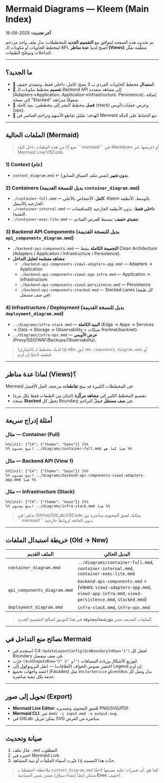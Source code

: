 # Mermaid Diagrams — Kleem (Main Index)
**آخر تحديث:** 2025-08-16

تم تحديث هذه الصفحة لتتوافق مع **التقسيم الجديد** للمخططات: بدل ملف واحد مزدحم لمخطط الحاويات أو مكونات الـ API، أصبح لدينا **عدة مناظر (Views)** منظَّمة تقلّل التداخلات وتوضّح الطبقات.

---

## ما الجديد؟
- 🔄 **استبدال** مخطط الحاويات الفردي بــ 3 نسخ: كامل، داخلي فقط، وتنفيذي خفيف.
- 🧩 **تقسيم** مخطط مكونات الـ Backend API إلى مشاهد متعددة (Adapters→Application، Application→Infrastructure، Persistence)، إضافة إلى نسخة “Stacked” صفوفًا متراصّة.
- 🧱 **فصل** مخطط النشر إلى مخططين: بنية كاملة (stack) وعرض عمليات/أوبس (ops).
- 🎯 الهدف: تقليل تقاطع الأسهم وتزاحم العناصر في Mermaid مع الحفاظ على الدقّة.

---

## الملفات الحالية (Mermaid)
> ضع أيًا من هذه الملفات داخل كتلة \`\`\`mermaid\`\`\` في Markdown أو اعرضها عبر Mermaid Live/VSCode.

### 1) Context (عام)
- `context_diagram.mmd` ← **بدون تغيير** (نفس ملف السياق السابق).

### 2) Containers (بديل للنسخة القديمة `container_diagram.mmd`)
- `./container-full.mmd` — **كامل**: الأشخاص بالأعلى، Kleem بالوسط، الأنظمة الخارجية بالأسفل.
- `./container-internal.mmd` — **داخلي فقط**: بدون الأنظمة الخارجية (للمناقشات التقنية).
- `./container-exec-lite.mmd` — **تنفيذي خفيف**: تبسيط للعرض القيادي.

### 3) Backend API Components (بديل للنسخة القديمة `api_components_diagram.mmd`)
- `./backend-api-components.mmd` — **التجميعة الكاملة** بنمط Clean Architecture (Adapters / Application / Infrastructure / Persistence).
- **مشاهد مقسّمة لتقليل التداخل**:
  - `./backend-api-components-view1-adapters-app.mmd` — Adapters → Application
  - `./backend-api-components-view2-app-infra.mmd` — Application → Infrastructure
  - `./backend-api-components-view3-persistence.mmd` — Persistence
  - `./backend-api-components-stacked.mmd` — Stacked Lanes (كل طبقة في صف مستقل)

### 4) Infrastructure / Deployment (بديل للنسخة القديمة `deployment_diagram.mmd`)
- `../diagrams/infra-stack.mmd` — **البنية الكاملة** (Edge → Apps → Services → Data → Storage → Observability + شبكات frontnet/backnet).
- `../diagrams/infra-ops.mmd` — **عرض الأوبس** (Proxy/SSO/WAF/Backups/Observability).

> (اختياري) إذا لديك مخطط لـ n8n: أبقِ `n8n_components_diagram.mmd`، أو قسّمه لاحقًا إن لزم.

---

## لماذا عدة مناظر (Views)؟
Mermaid في المخططات الكبيرة قد ينتج **تقاطعات** مزعجة. الحل الأفضل:
- تقسيم المخطط الكبير إلى **مشاهد مركّزة** (اثنتان من الطبقات فقط بكل مرة).
- نسخة **Stacked** تجعل كل Boundary في **صف مستقل** فيقلّ التزاحم.

---

## أمثلة إدراج سريعة

### مثال — Container (Full)

```mermaid
%%{init: {"C4": {"theme": "base"}} }%%
%% انسخ محتوى ../diagrams/container-full.mmd هنا كما هو %%
```

### مثال — Backend API (View 1)

```mermaid
%%{init: {"C4": {"theme": "base"}} }%%
%% انسخ محتوى ../diagrams/backend-api-components-view1-adapters-app.mmd هنا %%
```

### مثال — Infrastructure (Stack)

```mermaid
%%{init: {"C4": {"theme": "base"}} }%%
%% انسخ محتوى ../diagrams/infra-stack.mmd هنا %%
```

> تذكير: في GitHub/GitLab/VSCode يمكنك لصق المحتوى مباشرة بين \`\`\`mermaid\`\`\` بدون الحاجة لروابط خارجية.

---

## خريطة استبدال الملفات (Old → New)

| الملف القديم | البديل الحالي |
|---|---|
| `container_diagram.mmd` | `../diagrams/container-full.mmd`, `container-internal.mmd`, `container-exec-lite.mmd` |
| `api_components_diagram.mmd` | `backend-api-components.mmd` + (views: `view1-adapters-app.mmd`, `view2-app-infra.mmd`, `view3-persistence.mmd`, `stacked.mmd`) |
| `deployment_diagram.mmd` | `infra-stack.mmd`, `infra-ops.mmd` |

> الملفات القديمة تعتبر **مؤرشفة/محذوفة** في هذا التوثيق لصالح التقسيم الجديد.

---

## نصائح منع التداخل في Mermaid
- استخدم في C4: `UpdateLayoutConfig($c4BoundaryInRow="1")` لجعل كل Boundary في صف منفصل.  
- جرّب `($c4ShapeInRow="2" أو "3")` لتوزيع الأشكال وزيادة المسافات.  
- اختصر نصوص الحواف (العلاقات) — انقل البروتوكول إلى Legend إن لزم.  
- اعتمد واجهات تجميع (Facades) مثل `VectorService` و`EventBus` بدل وصل كل خدمة بكل تبعية مباشرة.

---

## تحويل إلى صور (Export)
- **Mermaid Live Editor**: للصق المحتوى وتصديره PNG/SVG/PDF.
- **Mermaid CLI**: عبر `mmdc -i input.mmd -o output.svg`.
- في GitLab: يمكن تنزيل SVG مباشرة من العرض.

---

## صيانة وتحديث
1) عدّل ملف `.mmd` المطلوب.  
2) اختبره في Mermaid Live.  
3) حدِّث هذا المستند إذا غيّرت أسماء الملفات أو بنية المشاهد.  

> ملاحظة: احتفظنا بـ `context_diagram.mmd` كما هو. أي تغييرات عليه نضيفها لاحقًا ضمن نفس السياسة (ممكن أيضًا إنشاء سياق **Exec** خفيف).